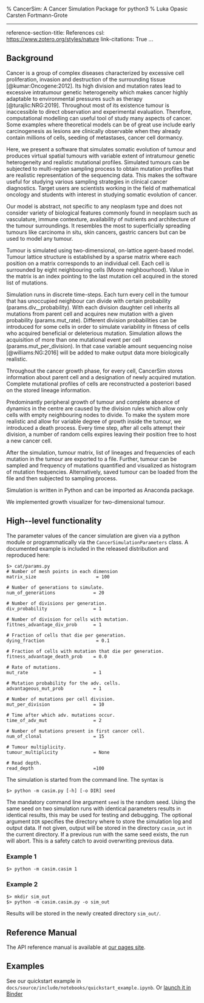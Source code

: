 % CancerSim: A Cancer Simulation Package for python3
% Luka Opasic
  Carsten Fortmann-Grote

---
reference-section-title: References
csl: https://www.zotero.org/styles/nature
link-citations: True
...

Background
----------

Cancer is a group of complex diseases characterized by excessive cell proliferation, invasion and destruction of the surrounding tissue [@kumar:Oncogene:2012].
Its high division and mutation rates lead to excessive intratumour genetic heterogeneity which makes cancer highly adaptable to environmental pressures such as therapy [@turajlic:NRG:2019].
Throughout most of its existence tumour is inaccessible to direct observation and experimental evaluation.
Therefore, computational modelling can useful tool of study many aspects of cancer.
Some examples where theoretical models can be of great use include early carcinogenesis as lesions are clinically observable when they already contain millions of cells, seeding of metastases, cancer cell dormancy.

Here, we present a software that simulates somatic evolution of tumour and produces virtual spatial tumours with variable extent of intratumour genetic heterogeneity and realistic mutational profiles.
Simulated tumours can be subjected to multi-region sampling process to obtain mutation profiles that are realistic representation of the sequencing data. This makes the software useful for studying various sampling strategies in clinical cancer diagnostics.
Target users are scientists working in the field of mathematical oncology and students with interest in studying somatic evolution of cancer.

Our model is abstract, not specific to any neoplasm type and does not consider variety of biological features commonly found in neoplasm such as vasculature, immune contexture, availability of nutrients and architecture of the tumour surroundings.
It resembles the most to superficially spreading tumours like carcinoma in situ, skin cancers, gastric cancers but can be used to model any tumour.


Tumour is simulated using two-dimensional, on-lattice agent-based model.
Tumour lattice structure is established by a sparse matrix where each position on a matrix corresponds to an individual cell.
Each cell is surrounded by eight neighbouring cells (Moore neighbourhood).
Value in the matrix is an index pointing to the last mutation cell acquired in the stored list of mutations.

Simulation runs in discrete time-steps. Each turn every cell in the tumour that has unoccupied neighbour can divide with certain probability (params.div__probability).
With each division daughter cell inherits all mutations from parent cell and acquires new mutation with a given probability (params.mut_rate).
Different division probabilities can be introduced for some cells in order to simulate variability in fitness of cells who acquired beneficial or deleterious mutation.
Simulation allows the acquisition of more than one mutational event per cell (params.mut_per_division). In that case variable amount sequencing noise [@williams:NG:2016] will be added to make output data more biologically realistic.


Throughout the cancer growth phase, for every cell, CancerSim stores information about parent cell and a designation of newly acquired mutation.
Complete mutational profiles of cells are reconstructed a posteriori based on the stored lineage information.


Predominantly peripheral growth of tumour and complete absence of dynamics in the centre are caused by the division rules which allow only cells with empty neighbouring nodes to divide.
To make the system more realistic and allow for variable degree of growth inside the tumour, we introduced a death process.
Every time step, after all cells attempt their division, a number of random cells expires leaving their position free to host a new cancer cell.


After the simulation, tumour matrix, list of lineages and frequencies of each mutation in the tumour are exported to a file.
Further, tumour can be sampled and frequency of mutations quantified and visualized as histogram of mutation frequencies.
Alternatively, saved tumour can be loaded from the file and then subjected to sampling process.


Simulation is written in Python and can be imported as Anaconda package.

We implemented growth visualizer for two-dimensional tumour.

High--level functionality
-------------------------
The parameter values of the cancer simulation are given via a python module or
programmatically via the ```CancerSimulationParameters``` class. A documented
example is included in the released distribution and reproduced here:

    $> cat/params.py
    # Number of mesh points in each dimension
    matrix_size                      = 100

    # Number of generations to simulate.
    num_of_generations              = 20

    # Number of divisions per generation.
    div_probability                 = 1

    # Number of division for cells with mutation.
    fittnes_advantage_div_prob      = 1

    # Fraction of cells that die per generation.
    dying_fraction                   = 0.1

    # Fraction of cells with mutation that die per generation.
    fitness_advantage_death_prob    = 0.0

    # Rate of mutations.
    mut_rate                        = 1

    # Mutation probability for the adv. cells.
    advantageous_mut_prob           = 1

    # Number of mutations per cell division.
    mut_per_division                = 10

    # Time after which adv. mutations occur.
    time_of_adv_mut                 = 2

    # Number of mutations present in first cancer cell.
    num_of_clonal                   = 15

    # Tumour multiplicity.
    tumour_multiplicity             = None

    # Read depth.
    read_depth                      =100


The simulation is started from the command line. The syntax is

    $> python -m casim.py [-h] [-o DIR] seed

 The mandatory command line argument ```seed``` is the
random seed. Using the same seed on two simulation runs with identical
parameters results in identical results, this may be used for testing and
debugging. The optional argument ```DIR``` specifies the directory where to
store the simulation log and output data. If not given, output will be stored
in the directory `casim_out` in the current directory. If a previous run with the same seed
exists, the run will abort. This is a safety catch to avoid overwriting previous data.

### Example 1

    $> python -m casim.casim 1

### Example 2

    $> mkdir sim_out
    $> python -m casim.casim.py -o sim_out

Results will be stored in the newly created directory ```sim_out/```.

Reference Manual
----------------
The API reference manual is available at [our pages site](https://c.fortmanngrote.pages.gwdg.de/cancer_sim).

Examples
--------
See our quickstart example in
`docs/source/include/notebooks/quickstart_example.ipynb`. Or [launch it in Binder](https://mybinder.org/v2/git/https%3A%2F%2Fgitlab.gwdg.de%2Fc.fortmanngrote%2Fcancer_sim/develop?filepath=https%3A%2F%2Fgitlab.gwdg.de%2Fc.fortmanngrote%2Fcancer_sim%2Fblob%2Fdevelop%2Fdocs%2Fsource%2Finclude%2Fnotebooks%2Fquickstart_example.ipynb)

